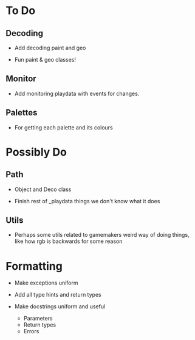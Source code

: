 # To Do

## Decoding

- Add decoding paint and geo

- Fun paint & geo classes!

## Monitor

- Add monitoring playdata with events for changes.

## Palettes

- For getting each palette and its colours

# Possibly Do

## Path

- Object and Deco class

- Finish rest of _playdata things we don't know what it does

## Utils

- Perhaps some utils related to gamemakers weird way of doing things, like how rgb is backwards for some reason


# Formatting

- Make exceptions uniform

- Add all type hints and return types

- Make docstrings uniform and useful
  - Parameters
  - Return types
  - Errors


